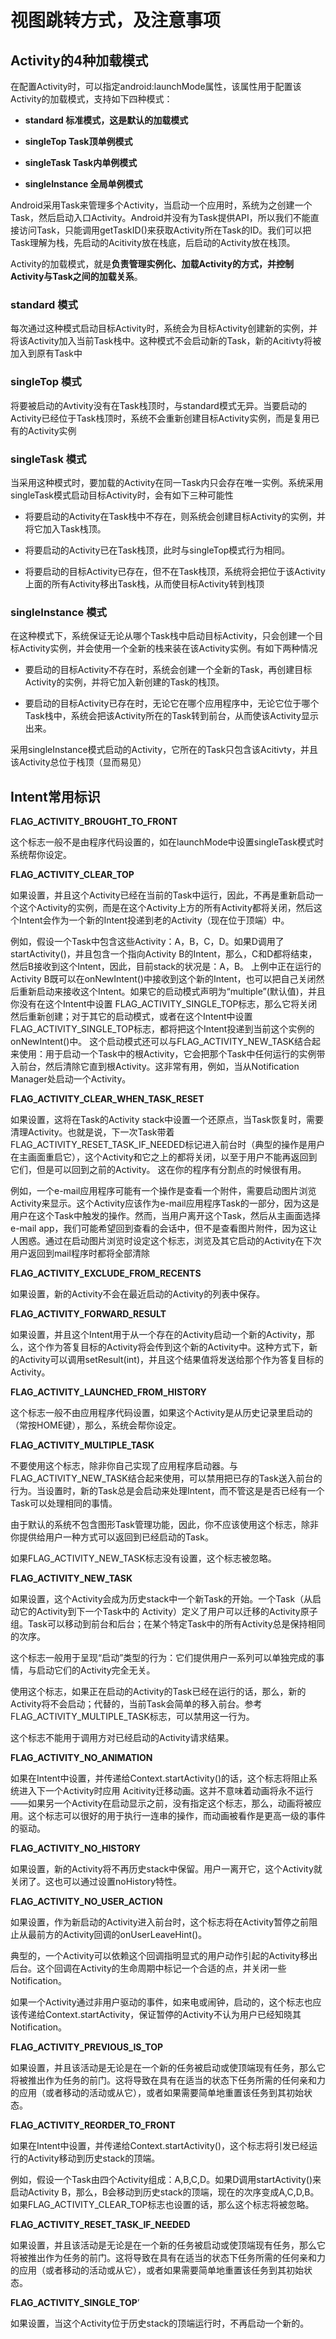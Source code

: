 # 视图跳转方式，及注意事项 #

## Activity的4种加载模式 ##


在配置Activity时，可以指定android:launchMode属性，该属性用于配置该Activity的加载模式，支持如下四种模式：

- **standard 标准模式，这是默认的加载模式**


- **singleTop Task顶单例模式**


- **singleTask Task内单例模式**


- **singleInstance 全局单例模式**

Android采用Task来管理多个Activity，当启动一个应用时，系统为之创建一个Task，然后启动入口Activity。Android并没有为Task提供API，所以我们不能直接访问Task，只能调用getTaskID()来获取Activity所在Task的ID。我们可以把Task理解为栈，先启动的Acitivity放在栈底，后启动的Activity放在栈顶。


Activity的加载模式，就是**负责管理实例化、加载Activity的方式，并控制Activity与Task之间的加载关系**。

### standard 模式 ###

每次通过这种模式启动目标Activity时，系统会为目标Activity创建新的实例，并将该Activity加入当前Task栈中。这种模式不会启动新的Task，新的Acitivty将被加入到原有Task中

### singleTop 模式 ###

将要被启动的Avtivity没有在Task栈顶时，与standard模式无异。当要启动的Activity已经位于Task栈顶时，系统不会重新创建目标Activity实例，而是复用已有的Activity实例

### singleTask 模式 ###

当采用这种模式时，要加载的Activity在同一Task内只会存在唯一实例。系统采用singleTask模式启动目标Activity时，会有如下三种可能性



- 将要启动的Activity在Task栈中不存在，则系统会创建目标Activity的实例，并将它加入Task栈顶。


- 将要启动的Activity已在Task栈顶，此时与singleTop模式行为相同。


- 将要启动的目标Activity已存在，但不在Task栈顶，系统将会把位于该Activity上面的所有Activity移出Task栈，从而使目标Activity转到栈顶

### singleInstance 模式 ###

在这种模式下，系统保证无论从哪个Task栈中启动目标Activity，只会创建一个目标Activity实例，并会使用一个全新的栈来装在该Activity实例。有如下两种情况



- 要启动的目标Activity不存在时，系统会创建一个全新的Task，再创建目标Activity的实例，并将它加入新创建的Task的栈顶。


- 要启动的目标Activity已存在时，无论它在哪个应用程序中，无论它位于哪个Task栈中，系统会把该Activity所在的Task转到前台，从而使该Activity显示出来。

采用singleInstance模式启动的Activity，它所在的Task只包含该Acitivty，并且该Activity总位于栈顶（显而易见）





## Intent常用标识 ##

**FLAG_ACTIVITY_BROUGHT_TO_FRONT** 

这个标志一般不是由程序代码设置的，如在launchMode中设置singleTask模式时系统帮你设定。

**FLAG_ACTIVITY_CLEAR_TOP**

如果设置，并且这个Activity已经在当前的Task中运行，因此，不再是重新启动一个这个Activity的实例，而是在这个Activity上方的所有Activity都将关闭，然后这个Intent会作为一个新的Intent投递到老的Activity（现在位于顶端）中。 

例如，假设一个Task中包含这些Activity：A，B，C，D。如果D调用了startActivity()，并且包含一个指向Activity B的Intent，那么，C和D都将结束，然后B接收到这个Intent，因此，目前stack的状况是：A，B。 上例中正在运行的Activity B既可以在onNewIntent()中接收到这个新的Intent，也可以把自己关闭然后重新启动来接收这个Intent。如果它的启动模式声明为“multiple”(默认值)，并且你没有在这个Intent中设置
FLAG_ACTIVITY_SINGLE_TOP标志，那么它将关闭然后重新创建；对于其它的启动模式，或者在这个Intent中设置FLAG_ACTIVITY_SINGLE_TOP标志，都将把这个Intent投递到当前这个实例的onNewIntent()中。 这个启动模式还可以与FLAG_ACTIVITY_NEW_TASK结合起来使用：用于启动一个Task中的根Activity，它会把那个Task中任何运行的实例带入前台，然后清除它直到根Activity。这非常有用，例如，当从Notification Manager处启动一个Activity。

**FLAG_ACTIVITY_CLEAR_WHEN_TASK_RESET**

如果设置，这将在Task的Activity stack中设置一个还原点，当Task恢复时，需要清理Activity。也就是说，下一次Task带着FLAG_ACTIVITY_RESET_TASK_IF_NEEDED标记进入前台时（典型的操作是用户在主画面重启它），这个Activity和它之上的都将关闭，以至于用户不能再返回到它们，但是可以回到之前的Activity。 这在你的程序有分割点的时候很有用。

例如，一个e-mail应用程序可能有一个操作是查看一个附件，需要启动图片浏览Activity来显示。这个Activity应该作为e-mail应用程序Task的一部分，因为这是用户在这个Task中触发的操作。然而，当用户离开这个Task，然后从主画面选择e-mail app，我们可能希望回到查看的会话中，但不是查看图片附件，因为这让人困惑。通过在启动图片浏览时设定这个标志，浏览及其它启动的Activity在下次用户返回到mail程序时都将全部清除


**FLAG_ACTIVITY_EXCLUDE_FROM_RECENTS**

如果设置，新的Activity不会在最近启动的Activity的列表中保存。

**FLAG_ACTIVITY_FORWARD_RESULT**

如果设置，并且这个Intent用于从一个存在的Activity启动一个新的Activity，那么，这个作为答复目标的Activity将会传到这个新的Activity中。这种方式下，新的Activity可以调用setResult(int)，并且这个结果值将发送给那个作为答复目标的 Activity。

**FLAG_ACTIVITY_LAUNCHED_FROM_HISTORY**

这个标志一般不由应用程序代码设置，如果这个Activity是从历史记录里启动的（常按HOME键），那么，系统会帮你设定。

**FLAG_ACTIVITY_MULTIPLE_TASK**

不要使用这个标志，除非你自己实现了应用程序启动器。与FLAG_ACTIVITY_NEW_TASK结合起来使用，可以禁用把已存的Task送入前台的行为。当设置时，新的Task总是会启动来处理Intent，而不管这是是否已经有一个Task可以处理相同的事情。

由于默认的系统不包含图形Task管理功能，因此，你不应该使用这个标志，除非你提供给用户一种方式可以返回到已经启动的Task。

如果FLAG_ACTIVITY_NEW_TASK标志没有设置，这个标志被忽略。

**FLAG_ACTIVITY_NEW_TASK**

如果设置，这个Activity会成为历史stack中一个新Task的开始。一个Task（从启动它的Activity到下一个Task中的 Activity）定义了用户可以迁移的Activity原子组。Task可以移动到前台和后台；在某个特定Task中的所有Activity总是保持相同的次序。

这个标志一般用于呈现“启动”类型的行为：它们提供用户一系列可以单独完成的事情，与启动它们的Activity完全无关。

使用这个标志，如果正在启动的Activity的Task已经在运行的话，那么，新的Activity将不会启动；代替的，当前Task会简单的移入前台。参考FLAG_ACTIVITY_MULTIPLE_TASK标志，可以禁用这一行为。

这个标志不能用于调用方对已经启动的Activity请求结果。

**FLAG_ACTIVITY_NO_ANIMATION**

如果在Intent中设置，并传递给Context.startActivity()的话，这个标志将阻止系统进入下一个Activity时应用 Acitivity迁移动画。这并不意味着动画将永不运行——如果另一个Activity在启动显示之前，没有指定这个标志，那么，动画将被应用。这个标志可以很好的用于执行一连串的操作，而动画被看作是更高一级的事件的驱动。

**FLAG_ACTIVITY_NO_HISTORY** 

如果设置，新的Activity将不再历史stack中保留。用户一离开它，这个Activity就关闭了。这也可以通过设置noHistory特性。

**FLAG_ACTIVITY_NO_USER_ACTION**
 
如果设置，作为新启动的Activity进入前台时，这个标志将在Activity暂停之前阻止从最前方的Activity回调的onUserLeaveHint()。

典型的，一个Activity可以依赖这个回调指明显式的用户动作引起的Activity移出后台。这个回调在Activity的生命周期中标记一个合适的点，并关闭一些Notification。

如果一个Activity通过非用户驱动的事件，如来电或闹钟，启动的，这个标志也应该传递给Context.startActivity，保证暂停的Activity不认为用户已经知晓其Notification。

**FLAG_ACTIVITY_PREVIOUS_IS_TOP** 

如果设置，并且该活动是无论是在一个新的任务被启动或使顶端现有任务，那么它将被推出作为任务的前门。这将导致在具有在适当的状态下任务所需的任何亲和力的应用（或者移动的活动或从它），或者如果需要简单地重置该任务到其初始状态。

**FLAG_ACTIVITY_REORDER_TO_FRONT**

如果在Intent中设置，并传递给Context.startActivity()，这个标志将引发已经运行的Activity移动到历史stack的顶端。

例如，假设一个Task由四个Activity组成：A,B,C,D。如果D调用startActivity()来启动Activity B，那么，B会移动到历史stack的顶端，现在的次序变成A,C,D,B。如果FLAG_ACTIVITY_CLEAR_TOP标志也设置的话，那么这个标志将被忽略。

**FLAG_ACTIVITY_RESET_TASK_IF_NEEDED**

如果设置，并且该活动是无论是在一个新的任务被启动或使顶端现有任务，那么它将被推出作为任务的前门。这将导致在具有在适当的状态下任务所需的任何亲和力的应用（或者移动的活动或从它），或者如果需要简单地重置该任务到其初始状态。

**FLAG_ACTIVITY_SINGLE_TOP**’

如果设置，当这个Activity位于历史stack的顶端运行时，不再启动一个新的。
 
